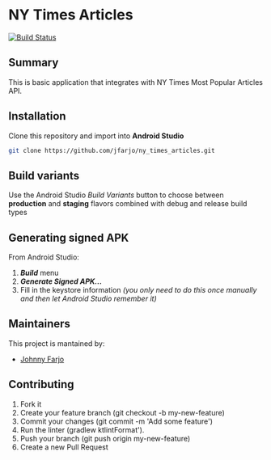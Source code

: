 # NY Times Articles

[![Build Status](https://travis-ci.com/jadsalhani/proximie-code-challenge.svg?branch=master)](https://travis-ci.com/jadsalhani/proximie-code-challenge) 

## Summary 

This is basic application that integrates with NY Times Most Popular Articles API.

## Installation
Clone this repository and import into **Android Studio**
```bash
git clone https://github.com/jfarjo/ny_times_articles.git
```

## Build variants
Use the Android Studio *Build Variants* button to choose between **production** and **staging** flavors combined with debug and release build types


## Generating signed APK
From Android Studio:
1. ***Build*** menu
2. ***Generate Signed APK...***
3. Fill in the keystore information *(you only need to do this once manually and then let Android Studio remember it)*

## Maintainers
This project is mantained by:
* [Johnny Farjo](http://github.com/johnnyfarjo)


## Contributing

1. Fork it
2. Create your feature branch (git checkout -b my-new-feature)
3. Commit your changes (git commit -m 'Add some feature')
4. Run the linter (gradlew ktlintFormat').
5. Push your branch (git push origin my-new-feature)    
6. Create a new Pull Request
